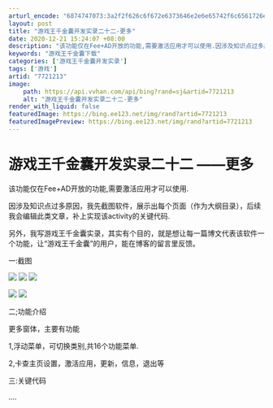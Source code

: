 ```yaml
---
arturl_encode: "6874747073:3a2f2f626c6f672e6373646e2e6e65742f6c6561726e4a5365:652f61727469636c652f64657461696c732f37373231323133"
layout: post
title: "游戏王千金囊开发实录二十二-更多"
date: 2020-12-21 15:24:07 +08:00
description: "该功能仅在Fee+AD开放的功能,需要激活应用才可以使用.因涉及知识点过多原因，我先截图软件，展示出"
keywords: "游戏王千金囊下载"
categories: ['游戏王千金囊开发实录']
tags: ['游戏']
artid: "7721213"
image:
    path: https://api.vvhan.com/api/bing?rand=sj&artid=7721213
    alt: "游戏王千金囊开发实录二十二-更多"
render_with_liquid: false
featuredImage: https://bing.ee123.net/img/rand?artid=7721213
featuredImagePreview: https://bing.ee123.net/img/rand?artid=7721213
---
```


# 游戏王千金囊开发实录二十二 ——更多

该功能仅在Fee+AD开放的功能,需要激活应用才可以使用.

因涉及知识点过多原因，我先截图软件，展示出每个页面（作为大纲目录），后续我会编辑此类文章，补上实现该activity的关键代码.

另外，我写游戏王千金囊实录，其实有个目的，就是想让每一篇博文代表该软件一个功能，让“游戏王千金囊”的用户，能在博客的留言里反馈。

一:截图

![](https://img-my.csdn.net/uploads/201207/06/1341541827_4090.png)
![](https://img-my.csdn.net/uploads/201207/06/1341541842_6722.png)
![](https://img-my.csdn.net/uploads/201207/06/1341541852_7462.png)

![](https://img-my.csdn.net/uploads/201207/06/1341557076_6574.png)
![](https://img-my.csdn.net/uploads/201207/06/1341549725_3028.png)

二;功能介绍

更多窗体，主要有功能

1,浮动菜单，可切换类别,共16个功能菜单.
  
2,卡查主页设置，激活应用，更新，信息，退出等

三:关键代码

....
